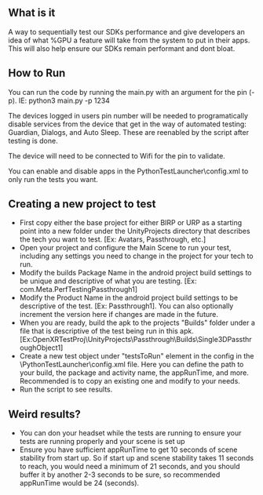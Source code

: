 ## What is it
A way to sequentially test our SDKs performance and give developers an idea of what %GPU a feature will take from the system to put in their apps. This will also help ensure our SDKs remain performant and dont bloat.

## How to Run

You can run the code by running the main.py with an argument for the pin (-p).
IE: python3 main.py -p 1234

The devices logged in users pin number will be needed to programatically disable services from the device that get in the way of automated testing: Guardian, Dialogs, and Auto Sleep. These are reenabled by the script after testing is done.

The device will need to be connected to Wifi for the pin to validate.

You can enable and disable apps in the PythonTestLauncher\config.xml to only run the tests you want.


## Creating a new project to test

- First copy either the base project for either BIRP or URP as a starting point into a new folder under the UnityProjects directory that describes the tech you want to test. [Ex: Avatars, Passthrough, etc.]
- Open your project and configure the Main Scene to run your test, including any settings you need to change in the project for your tech to run.
- Modify the builds Package Name in the android project build settings to be unique and descriptive of what you are testing. [Ex: com.Meta.PerfTestingPassthrough1]
- Modify the Product Name in the android project build settings to be descriptive of the test. [Ex: Passthrough1]. You can also optionally increment the version here if changes are made in the future.
- When you are ready, build the apk to the projects "Builds" folder under a file that is descriptive of the test being run in this apk. [Ex:OpenXRTestProj\UnityProjects\Passthrough\Builds\Single3DPassthroughObject1]
- Create a new test object under "testsToRun" element in the config in the \PythonTestLauncher\config.xml file. Here you can define the path to your build, the package and activity name, the appRunTime, and more. Recommended is to copy an existing one and modify to your needs.
- Run the script to see results.

## Weird results?
- You can don your headset while the tests are running to ensure your tests are running properly and your scene is set up
- Ensure you have sufficient appRunTime to get 10 seconds of scene stability from start up. So if start up and scene stability takes 11 seconds to reach, you would need a minimum of 21 seconds, and you should buffer it by another 2-3 seconds to be sure, so recommended appRunTime would be 24 (seconds).

